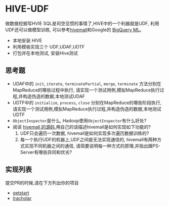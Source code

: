 # HIVE-UDF
做数据挖掘写HVIE SQL是司空见惯的事情了,HIVE中的一个利器就是UDF, 利用UDF还可以做模型训练,
可以参考[hivemall](https://github.com/apache/incubator-hivemall/)和Google的
[BigQuery ML](https://cloud.google.com/bigquery/docs/bigqueryml-intro)。

- 本地安装 HIVE
- 利用模板实现三个 UDF,UDAF,UDTF
- 打包并在本地测试, 安装Hive测试


## 思考题
- UDAF中的 `init`, `iterate`, `terminatePartial`, `merge`, `terminate` 方法分别在MapReduce的哪些过程中执行, 请实现一个测试用例,模拟MapReduce执行过程,并构造伪造的数据,本地测试UDAF
- UDTF中的 `initialize`, `process`, `close` 分别在MapReduce的哪些阶段执行, 请实现一个测试用例,模拟MapReduce执行过程,并构造伪造的数据,本地测试UDTF
- `ObjectInspector`是什么, Hadoop使用`ObjectInspector`有什么好处?
- 阅读 [hivemall 的源码](https://github.com/apache/incubator-hivemall/blob/master/core/src/main/java/hivemall/classifier/GeneralClassifierUDTF.java),用自己的话描述hivemall是如何实现如下功能的?
    1. UDF只会遍历一次数据, hivemall是如何实现多次遍历数据训练的?
    2. 每一个执行UDF的机器上,UDF之间是无法实现通信的, hivemall有两种方式实现不同机器之间的通信, 请简要说明每一种方式的原理,并指出跟PS-Server有哪些异同和优劣?
    
## 实现列表
提交PR的时候,请在下方列出你的项目

- [getstart](getstart/)
- [tracholar](tracholar/)